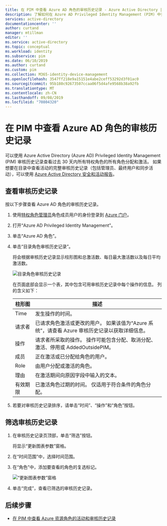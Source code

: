 ```yaml
---
title: 在 PIM 中查看 Azure AD 角色的审核历史记录 - Azure Active Directory | Microsoft Docs
description: 了解如何在 Azure AD Privileged Identity Management (PIM) 中查看 Azure AD 角色的审核历史记录。
services: active-directory
documentationcenter: ''
author: curtand
manager: mtillman
editor: ''
ms.service: active-directory
ms.topic: conceptual
ms.workload: identity
ms.subservice: pim
ms.date: 06/10/2019
ms.author: curtand
ms.custom: pim
ms.collection: M365-identity-device-management
ms.openlocfilehash: 3547ff218e9a15151e4abe2ceff53292d3f01ac0
ms.sourcegitcommit: 95b180c92673507ccaa06f5d4afe9568b38a92fb
ms.translationtype: MT
ms.contentlocale: zh-CN
ms.lasthandoff: 09/08/2019
ms.locfileid: "70804320"
---
```

# <a name="view-audit-history-for-azure-ad-roles-in-pim"></a>在 PIM 中查看 Azure AD 角色的审核历史记录

可以使用 Azure Active Directory (Azure AD) Privileged Identity Management (PIM) 审核历史记录查看过去 30 天内所有特权角色的所有角色分配和激活。 如果想要在目录中查看活动的完整审核历史记录（包括管理员、最终用户和同步活动），可以使用 [Azure Active Directory 安全和活动报告](../reports-monitoring/overview-reports.md)。

## <a name="view-audit-history"></a>查看审核历史记录

按以下步骤查看 Azure AD 角色的审核历史记录。

1. 使用[特权角色管理员](../users-groups-roles/directory-assign-admin-roles.md#privileged-role-administrator)角色成员用户的身份登录到 [Azure 门户](https://portal.azure.com/)。

1. 打开“Azure AD Privileged Identity Management”。

1. 单击“Azure AD 角色”。

1. 单击“目录角色审核历史记录”。

    将会根据审核历史记录显示柱形图和总激活数、每日最大激活数以及每日平均激活数。

    ![目录角色审核历史记录](media/pim-how-to-use-audit-log/directory-roles-audit-history.png)

    在页面底部会显示一个表，其中包含可用审核历史记录中每个操作的信息。 列的含义如下：

    | 柱形图 | 描述 |
    | --- | --- |
    | Time | 发生操作的时间。 |
    | 请求者 | 已请求角色激活或更改的用户。 如果该值为“Azure 系统”，请查看 Azure 审核历史记录以获取详细信息。 |
    | 操作 | 请求者所采取的操作。 操作可能包含分配、取消分配、激活、停用或 AddedOutsidePIM。 |
    | 成员 | 正在激活或已分配给角色的用户。 |
    | Role | 由用户分配或激活的角色。 |
    | 理由 | 在激活期间向原因字段中输入的文本。 |
    | 有效期限 | 已激活角色过期的时间。 仅适用于符合条件的角色分配。 |

1. 若要对审核历史记录排序，请单击“时间”、“操作”和“角色”按钮。

## <a name="filter-audit-history"></a>筛选审核历史记录

1. 在审核历史记录页顶部，单击“筛选”按钮。

    将显示“更新图表参数”窗格。

1. 在“时间范围”中，选择时间范围。

1. 在“角色”中，添加要查看的角色的复选标记。

    ![“更新图表参数”窗格](media/pim-how-to-use-audit-log/update-chart-parameters.png)

1. 单击“完成”，查看已筛选的审核历史记录。

## <a name="next-steps"></a>后续步骤

- [在 PIM 中查看 Azure 资源角色的活动和审核历史记录](azure-pim-resource-rbac.md)

